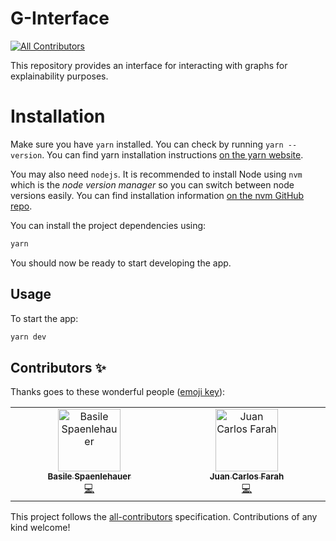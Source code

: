 # G-Interface
<!-- ALL-CONTRIBUTORS-BADGE:START - Do not remove or modify this section -->
[![All Contributors](https://img.shields.io/badge/all_contributors-1-orange.svg?style=flat-square)](#contributors-)
<!-- ALL-CONTRIBUTORS-BADGE:END -->

This repository provides an interface for interacting with graphs for explainability purposes.

# Installation

Make sure you have `yarn` installed. You can check by running `yarn --version`.
You can find yarn installation instructions [on the yarn website](https://yarnpkg.com/getting-started/install).

You may also need `nodejs`. It is recommended to install Node using `nvm` which is the _node version manager_ so you can switch between node versions easily.
You can find installation information [on the nvm GitHub repo](https://github.com/nvm-sh/nvm#installing-and-updating).

You can install the project dependencies using:

```bash
yarn
```

You should now be ready to start developing the app.

## Usage

To start the app:

```bash
yarn dev
```

## Contributors ✨

Thanks goes to these wonderful people ([emoji key](https://allcontributors.org/docs/en/emoji-key)):

<!-- ALL-CONTRIBUTORS-LIST:START - Do not remove or modify this section -->
<!-- prettier-ignore-start -->
<!-- markdownlint-disable -->
<table>
  <tbody>
    <tr>
      <td align="center" valign="top" width="14.28%"><a href="https://github.com/spaenleh"><img src="https://avatars.githubusercontent.com/u/39373170?v=4?s=100" width="100px;" alt="Basile Spaenlehauer"/><br /><sub><b>Basile Spaenlehauer</b></sub></a><br /><a href="https://github.com/graphnex/g-interface/commits?author=spaenleh" title="Code">💻</a></td>
      <td align="center" valign="top" width="14.28%"><a href="https://juancarlosfarah.com"><img src="https://avatars.githubusercontent.com/u/1707188?v=4?s=100" width="100px;" alt="Juan Carlos Farah"/><br /><sub><b>Juan Carlos Farah</b></sub></a><br /><a href="https://github.com/graphnex/g-interface/commits?author=juancarlosfarah" title="Code">💻</a></td>
    </tr>
  </tbody>
</table>

<!-- markdownlint-restore -->
<!-- prettier-ignore-end -->

<!-- ALL-CONTRIBUTORS-LIST:END -->

This project follows the [all-contributors](https://github.com/all-contributors/all-contributors) specification. Contributions of any kind welcome!
